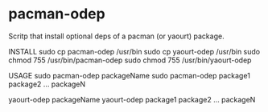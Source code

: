 # pacman-odep
Scritp that install optional deps of a pacman (or yaourt) package.

INSTALL
sudo cp pacman-odep /usr/bin
sudo cp yaourt-odep /usr/bin
sudo chmod 755 /usr/bin/pacman-odep
sudo chmod 755 /usr/bin/yaourt-odep

USAGE
sudo pacman-odep packageName
sudo pacman-odep package1 package2 ... packageN

yaourt-odep packageName
yaourt-odep package1 package2 ... packageN

